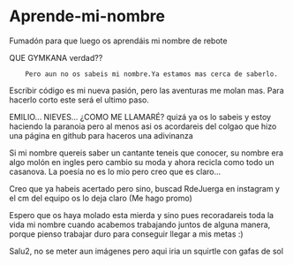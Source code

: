 # Aprende-mi-nombre
Fumadón para que luego os aprendáis mi nombre de rebote


<html lang="es">
<head>
    <meta charset="UTF-8">
    <meta name="viewport" content="width=device-width, initial-scale=1.0">
    <link rel="stylesheet" href="styles.css">
</head>
<body>
   
QUE GYMKANA verdad?? 
        
        Pero aun no os sabeis mi nombre.Ya estamos mas cerca de saberlo.


Escribir código es mi nueva pasión, pero las aventuras me molan mas. Para hacerlo corto este será el ultimo paso.

EMILIO... NIEVES... ¿COMO ME LLAMARÉ? quizá ya os lo sabeis y estoy haciendo la paranoia pero al menos asi os acordareis del colgao que hizo una página en github para haceros una adivinanza

Si mi nombre quereis saber un cantante teneis que conocer, su nombre era algo molón en ingles pero cambio su moda y ahora recicla como todo un casanova. La poesía no es lo mio pero creo que es claro...

Creo que ya habeis acertado pero sino, buscad RdeJuerga en instagram y el cm del equipo os lo deja claro (Me hago promo)


Espero que os haya molado esta mierda y sino pues recoradareis toda la vida mi nombre cuando acabemos trabajando juntos de alguna manera, porque pienso trabajar duro para conseguir llegar a mis metas :) 

Salu2, no se meter aun imágenes pero aqui iria un squirtle con gafas de sol

</body>
</html>
